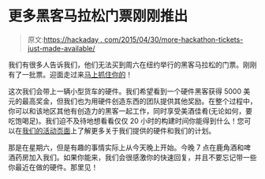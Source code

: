 # 更多黑客马拉松门票刚刚推出

> 原文:[https://hackaday . com/2015/04/30/more-hackathon-tickets-just-made-available/](https://hackaday.com/2015/04/30/more-hackathon-tickets-just-made-available/)

我们有很多人告诉我们，他们无法买到周六在纽约举行的黑客马拉松的门票。刚刚有了一批票。迎面走过来[马上抓住你的](http://www.eventbrite.com/e/hackathon-at-techcrunch-disrupt-ny-2015-tickets-16290934624)！

这次我们会带上一辆小型货车的硬件。我们希望看到一个硬件黑客获得 5000 美元的最高奖金，但我们也为用硬件创造东西的团队提供其他奖励。在整个过程中，你可以和该地区其他有创造力的黑客一起工作，同时享受美酒佳肴(无论如何，要吃饱喝足)。我们迫不及待地想看看仅仅 20 小时的构建时间你能得到什么！您可以在[我们的活动页面](https://hackaday.io/event/5213-hackaday-prize-worldwide-new-york-city)上了解更多关于我们提供的硬件和我们的计划。

那是在星期六，但是有趣的事情实际上从今天晚上开始。今晚 7 点在鹿角酒和啤酒药房加入我们。如果你能来，我们会很感激你的快速回复，并且不要忘记带一些你最近在做的硬件。那里见！